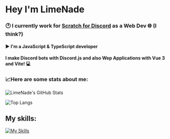 # Hey I'm LimeNade
### 🕐 I currently work for [Scratch for Discord](https://github.com/scratch-for-discord) as a Web Dev 🌐 (I think?)
#### ▶ I'm a JavaScript & TypeScript developer
#### I make Discord bots with Discord.js and also Wep Applications with Vue 3 and Vite! 💻

### 📈Here are some stats about me:

![LimeNade's GitHub Stats](https://github-readme-stats.vercel.app/api?username=itsLimeNade&show_icons=true&theme=dracula)

![Top Langs](https://github-readme-stats.vercel.app/api/top-langs/?username=itsLimeNade&layout=compact&theme=dracula)

## My skills:
[![My Skills](https://skillicons.dev/icons?i=js,ts,nodejs,vue,vite,tailwind,discord,bots,vscode,py,raspberrypi,arduino,atom,vercel,react,powershell,css,electron,express,gamemakerstudio,github,html,lua,md,netlify,stackoverflow,sketchup&perline)](https://skillicons.dev)

